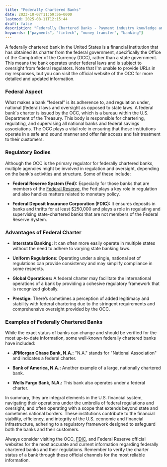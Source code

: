```yaml
---
title: "Federally Chartered Banks"
date: 2023-10-07T11:59:56+0000
lastmod: 2025-08-11T12:15:44
draft: false
description: "Federally Chartered Banks - Payment industry knowledge and insights"
keywords: ["payments", "fintech", "money transfer", "banking"]
---
```


A federally chartered bank in the United States is a financial institution that has obtained its charter from the federal government, specifically the Office of the Comptroller of the Currency (OCC), rather than a state government. This means the bank operates under federal laws and is subject to oversight from federal regulators. Note that I'm unable to provide URLs in my responses, but you can visit the official website of the OCC for more detailed and updated information.

### Federal Aspect

What makes a bank “federal” is its adherence to, and regulation under, national (federal) laws and oversight as opposed to state laws. A federal bank's charter is issued by the OCC, which is a bureau within the U.S. Department of the Treasury. This body is responsible for chartering, regulating, and supervising all national banks and federal savings associations. The OCC plays a vital role in ensuring that these institutions operate in a safe and sound manner and offer fair access and fair treatment to their customers.

### Regulatory Bodies

Although the OCC is the primary regulator for federally chartered banks, multiple agencies might be involved in regulation and oversight, depending on the bank's activities and structure. Some of these include:

- **Federal Reserve System (Fed):** Especially for those banks that are members of the [Federal Reserve](https://faisalkhanllc.xyz/resources/payments-wiki/f/federal-reserve-system/), the Fed plays a key role in regulation and also handles matters related to monetary policy.

- **Federal Deposit Insurance Corporation (FDIC):** It ensures deposits in banks and thrifts for at least $250,000 and plays a role in regulating and supervising state-chartered banks that are not members of the Federal Reserve System.

### Advantages of Federal Charter

- **Interstate Banking:** It can often more easily operate in multiple states without the need to adhere to varying state banking laws.

- **Uniform Regulations:** Operating under a single, national set of regulations can provide consistency and may simplify compliance in some respects.

- **Global Operations:** A federal charter may facilitate the international operations of a bank by providing a cohesive regulatory framework that is recognized globally.

- **Prestige:** There’s sometimes a perception of added legitimacy and stability with federal chartering due to the stringent requirements and comprehensive oversight provided by the OCC.

### Examples of Federally Chartered Banks

While the exact status of banks can change and should be verified for the most up-to-date information, some well-known federally chartered banks have included:

- **JPMorgan Chase Bank, N.A.:** "N.A." stands for "National Association" and indicates a federal charter.

- **Bank of America, N.A.:** Another example of a large, nationally chartered bank.

- **Wells Fargo Bank, N.A.:** This bank also operates under a federal charter.

In summary, they are integral elements in the U.S. financial system, navigating their operations under the umbrella of federal regulations and oversight, and often operating with a scope that extends beyond state and sometimes national borders. These institutions contribute to the financial stability, efficiency, and integrity of the U.S. economic and financial infrastructure, adhering to a regulatory framework designed to safeguard both the banks and their customers.

Always consider visiting the OCC, [FDIC](https://faisalkhanllc.xyz/resources/payments-wiki/f/what-does-the-federal-deposit-insurance-corporation-fdic-do/), and Federal Reserve official websites for the most accurate and current information regarding federally chartered banks and their regulations. Remember to verify the charter status of a bank through these official channels for the most reliable information.